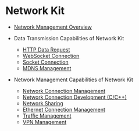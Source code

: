 # Network Kit

- [Network Management Overview](net-mgmt-overview.md)

- Data Transmission Capabilities of Network Kit
    - [HTTP Data Request](http-request.md)
    - [WebSocket Connection](websocket-connection.md)
    - [Socket Connection](socket-connection.md)
    - [MDNS Management](net-mdns.md)

- Network Management Capabilities of Network Kit
    - [Network Connection Management](net-connection-manager.md)
    - [Network Connection Development (C/C++)](native-netmanager-guidelines.md)
    - [Network Sharing](net-sharing.md)
    - [Ethernet Connection Management](net-ethernet.md)
    - [Traffic Management](net-statistics.md)
    - [VPN Management](net-vpn.md)